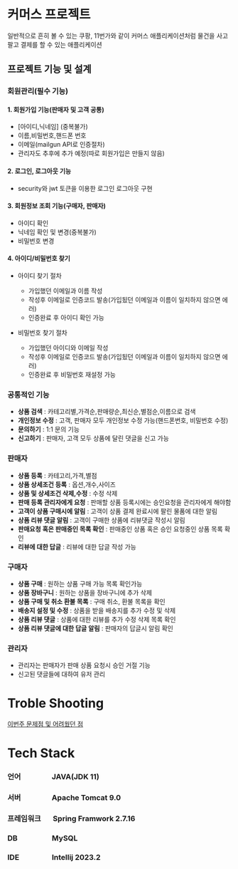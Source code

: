 # 커머스 프로젝트

일반적으로 흔히 볼 수 있는 쿠팡, 11번가와 같이 커머스 애플리케이션처럼 물건을 사고 팔고 결제를 할 수 있는 애플리케이션

## 프로젝트 기능 및 설계

### 회원관리(필수 기능)
#### 1. 회원가입 기능(판매자 및 고객 공통)

- [아이디,닉네임] (중복불가) 
- 이름,비밀번호,핸드폰 번호
- 이메일(mailgun API로 인증절차) 
- 관리자도 추후에 추가 예정(따로 회원가입은 만들지 않음)

#### 2. 로그인, 로그아웃 기능
- security와 jwt 토큰을 이용한 로그인 로그아웃 구현
#### 3. 회원정보 조회 기능(구매자, 판매자)
- 아이디 확인
- 닉네임 확인 및 변경(중복불가)
- 비밀번호 변경

#### 4. 아이디/비밀번호 찾기
- 아이디 찾기 절차
  - 가입했던 이메일과 이름 작성
  - 작성후 이메일로 인증코드 발송(가입됬던 이메일과 이름이 일치하지 않으면 에러)
  - 인증완료 후 아이디 확인 가능

- 비밀번호 찾기 절차
    - 가입했던 아이디와 이메일 작성
    - 작성후 이메일로 인증코드 발송(가입됬던 이메일과 이름이 일치하지 않으면 에러)
    - 인증완료 후 비밀번호 재설정 가능

### 공통적인 기능

- **상품 검색** : 카테고리별,가격순,판매량순,최신순,별점순,이름으로 검색
- **개인정보 수정** : 고객, 판매자 모두 개인정보 수정 가능(핸드폰번호, 비밀번호 수정)
- **문의하기** : 1:1 문의 기능
- **신고하기** : 판매자, 고객 모두 상품에 달린 댓글을 신고 가능

### 판매자

   - **상품 등록**  : 카테고리,가격,별점 
   - **상품 상세조건 등록** : 옵션,개수,사이즈
   - **상품 및 상세조건 삭제,수정** : 수정 삭제
   - **판매 등록 관리자에게 요청** : 판매할 상품 등록시에는 승인요청을 관리자에게 해야함
   - **고객이 상품 구매시에 알림** : 고객이 상품 결제 완료시에 팔린 물품에 대한 알림
   - **상품 리뷰 댓글 알림** : 고객이 구매한 상품에 리뷰댓글 작성시 알림 
   - **판매요청 혹은 판매중인 목록 확인** : 판매중인 상품 혹은 승인 요청중인 상품 목록 확인
   - **리뷰에 대한 답글** : 리뷰에 대한 답글 작성 가능

### 구매자 

- **상품 구매** : 원하는 상품 구매 가능 목록 확인가능
- **상품 장바구니** : 원하는 상품을 장바구니에 추가 삭제 
- **상품 구매 및 취소 환불 목록** : 구매 취소, 환불 목록을 확인 
- **배송지 설정 및 수정** : 상품을 받을 배송지를 추가 수정 및 삭제
- **상품 리뷰 댓글** : 상품에 대한 리뷰를 추가 수정 삭제 목록 확인
- **상품 리뷰 댓글에 대한 답글 알림** : 판매자의 답글시 알림 확인 

### 관리자
- 관리자는 판매자가 판매 상품 요청시 승인 거절 기능
- 신고된 댓글들에 대하여 유저 관리

# Troble Shooting
[이번주 문제점 및 어려웠던 점](doc%2FTROUBLE_SHOOTING.md)

# Tech Stack
### 언어 &nbsp;&nbsp;&nbsp;&nbsp;&nbsp;&nbsp;&nbsp;&nbsp;&nbsp;&nbsp;&nbsp;&nbsp;&nbsp;&nbsp;&nbsp;&nbsp;&nbsp;JAVA(JDK 11)
### 서버 &nbsp;&nbsp;&nbsp;&nbsp;&nbsp;&nbsp;&nbsp;&nbsp;&nbsp;&nbsp;&nbsp;&nbsp;&nbsp;&nbsp;&nbsp;&nbsp; Apache Tomcat 9.0
### 프레임워크 &nbsp;&nbsp;&nbsp;&nbsp;&nbsp;&nbsp;Spring Framwork 2.7.16
### DB &nbsp;&nbsp;&nbsp;&nbsp;&nbsp;&nbsp;&nbsp;&nbsp;&nbsp;&nbsp;&nbsp;&nbsp;&nbsp;&nbsp;&nbsp;&nbsp;&nbsp;&nbsp;&nbsp;MySQL
### IDE &nbsp;&nbsp;&nbsp;&nbsp;&nbsp;&nbsp;&nbsp;&nbsp;&nbsp;&nbsp;&nbsp;&nbsp;&nbsp;&nbsp;&nbsp;&nbsp;&nbsp;&nbsp;Intellij 2023.2
